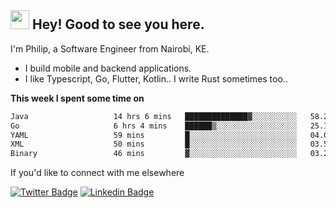 <h2><img src="https://slackmojis.com/emojis/3643-cool-doge/download" width="30"/> Hey! Good to see you here.</h2>

<p>I'm Philip, a Software Engineer from Nairobi, KE. 

- I build mobile and backend applications.
- I like Typescript, Go, Flutter, Kotlin.. I write Rust sometimes too..</p>

**This week I spent some time on**
<!--START_SECTION:waka-->

```txt
Java                   14 hrs 6 mins   ██████████████▓░░░░░░░░░░   58.27 %
Go                     6 hrs 4 mins    ██████▒░░░░░░░░░░░░░░░░░░   25.12 %
YAML                   59 mins         █░░░░░░░░░░░░░░░░░░░░░░░░   04.08 %
XML                    50 mins         █░░░░░░░░░░░░░░░░░░░░░░░░   03.50 %
Binary                 46 mins         ▓░░░░░░░░░░░░░░░░░░░░░░░░   03.23 %
```

<!--END_SECTION:waka-->

If you'd like to connect with me elsewhere

[![Twitter Badge](https://img.shields.io/badge/-Twitter-1ca0f1?style=flat-square&labelColor=1ca0f1&logo=twitter&logoColor=white&link=https://twitter.com/_diogorodrigues)](https://twitter.com/kimathiphil)  [![Linkedin Badge](https://img.shields.io/badge/-LinkedIn-blue?style=flat-square&logo=Linkedin&logoColor=white&link=https://www.linkedin.com/in/philip-kimathi-2604a9114/)](https://www.linkedin.com/in/philip-kimathi-2604a9114/)
